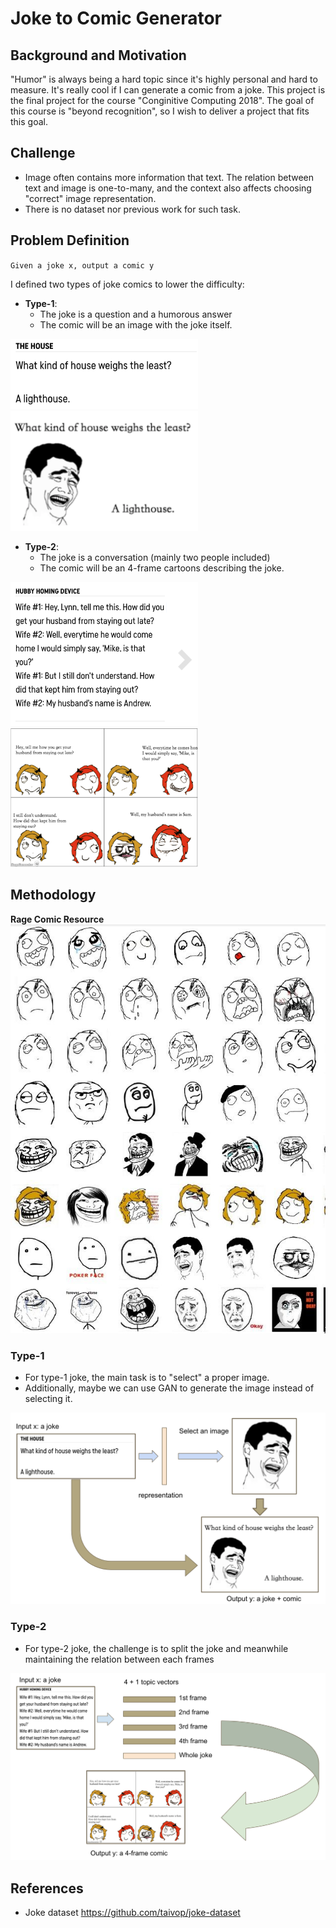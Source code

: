 # Joke to Comic Generator

## Background and Motivation
"Humor" is always being a hard topic since it's highly personal and hard to measure.
It's really cool if I can generate a comic from a joke.
This project is the final project for the course "Conginitive Computing 2018".
The goal of this course is "beyond recognition", so I wish to deliver a project that fits this goal.

## Challenge
- Image often contains more information that text. The relation between text and image is one-to-many, and the context also affects choosing "correct" image representation.
- There is no dataset nor previous work for such task.

## Problem Definition
`Given a joke x, output a comic y`

I defined two types of joke comics to lower the difficulty:
- **Type-1**: 
	- The joke is a question and a humorous answer
	- The comic will be an image with the joke itself.

<img src="type1example.png" width="300px" alt="Type-1" class="inline"/>
<img src="type1.png" width="300px" alt="Type-1" class="inline"/>


- **Type-2**:
	- The joke is a conversation (mainly two people included)
	- The comic will be an 4-frame cartoons describing the joke.

<img src="example.png" width="300px" alt="Type-2" class="inline"/>
<img src="joke.png" width="300px" alt="Type-2" class="inline"/>



## Methodology

**Rage Comic Resource**
<img src="rage_faces.jpg" class="inline"/>


### Type-1
- For type-1 joke, the main task is to "select" a proper image.
- Additionally, maybe we can use GAN to generate the image instead of selecting it.

<img src="type1_method.png" alt="Type-1" class="inline"/>


### Type-2
- For type-2 joke, the challenge is to split the joke and meanwhile maintaining the relation between each frames

<img src="type2_method.png" alt="Type-2" class="inline"/>




## References
- Joke dataset https://github.com/taivop/joke-dataset

